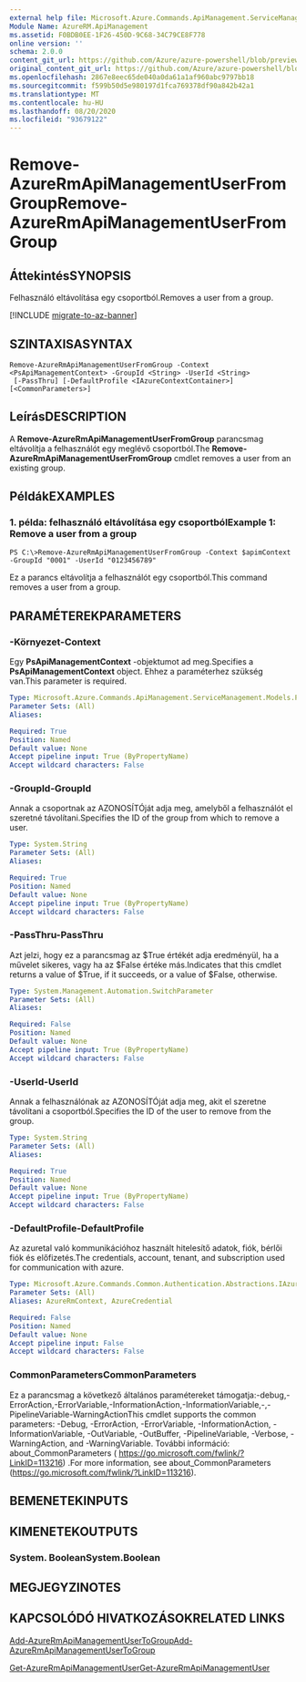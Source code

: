 ```yaml
---
external help file: Microsoft.Azure.Commands.ApiManagement.ServiceManagement.dll-Help.xml
Module Name: AzureRM.ApiManagement
ms.assetid: F0BDB0EE-1F26-450D-9C68-34C79CE8F778
online version: ''
schema: 2.0.0
content_git_url: https://github.com/Azure/azure-powershell/blob/preview/src/ResourceManager/ApiManagement/Commands.ApiManagement/help/Remove-AzureRmApiManagementUserFromGroup.md
original_content_git_url: https://github.com/Azure/azure-powershell/blob/preview/src/ResourceManager/ApiManagement/Commands.ApiManagement/help/Remove-AzureRmApiManagementUserFromGroup.md
ms.openlocfilehash: 2867e8eec65de040a0da61a1af960abc9797bb18
ms.sourcegitcommit: f599b50d5e980197d1fca769378df90a842b42a1
ms.translationtype: MT
ms.contentlocale: hu-HU
ms.lasthandoff: 08/20/2020
ms.locfileid: "93679122"
---
```

# <span data-ttu-id="275ce-101">Remove-AzureRmApiManagementUserFromGroup</span><span class="sxs-lookup"><span data-stu-id="275ce-101">Remove-AzureRmApiManagementUserFromGroup</span></span>

## <span data-ttu-id="275ce-102">Áttekintés</span><span class="sxs-lookup"><span data-stu-id="275ce-102">SYNOPSIS</span></span>
<span data-ttu-id="275ce-103">Felhasználó eltávolítása egy csoportból.</span><span class="sxs-lookup"><span data-stu-id="275ce-103">Removes a user from a group.</span></span>

[!INCLUDE [migrate-to-az-banner](../../includes/migrate-to-az-banner.md)]

## <span data-ttu-id="275ce-104">SZINTAXISA</span><span class="sxs-lookup"><span data-stu-id="275ce-104">SYNTAX</span></span>

```
Remove-AzureRmApiManagementUserFromGroup -Context <PsApiManagementContext> -GroupId <String> -UserId <String>
 [-PassThru] [-DefaultProfile <IAzureContextContainer>] [<CommonParameters>]
```

## <span data-ttu-id="275ce-105">Leírás</span><span class="sxs-lookup"><span data-stu-id="275ce-105">DESCRIPTION</span></span>
<span data-ttu-id="275ce-106">A **Remove-AzureRmApiManagementUserFromGroup** parancsmag eltávolítja a felhasználót egy meglévő csoportból.</span><span class="sxs-lookup"><span data-stu-id="275ce-106">The **Remove-AzureRmApiManagementUserFromGroup** cmdlet removes a user from an existing group.</span></span>

## <span data-ttu-id="275ce-107">Példák</span><span class="sxs-lookup"><span data-stu-id="275ce-107">EXAMPLES</span></span>

### <span data-ttu-id="275ce-108">1. példa: felhasználó eltávolítása egy csoportból</span><span class="sxs-lookup"><span data-stu-id="275ce-108">Example 1: Remove a user from a group</span></span>
```
PS C:\>Remove-AzureRmApiManagementUserFromGroup -Context $apimContext -GroupId "0001" -UserId "0123456789"
```

<span data-ttu-id="275ce-109">Ez a parancs eltávolítja a felhasználót egy csoportból.</span><span class="sxs-lookup"><span data-stu-id="275ce-109">This command removes a user from a group.</span></span>

## <span data-ttu-id="275ce-110">PARAMÉTEREK</span><span class="sxs-lookup"><span data-stu-id="275ce-110">PARAMETERS</span></span>

### <span data-ttu-id="275ce-111">-Környezet</span><span class="sxs-lookup"><span data-stu-id="275ce-111">-Context</span></span>
<span data-ttu-id="275ce-112">Egy **PsApiManagementContext** -objektumot ad meg.</span><span class="sxs-lookup"><span data-stu-id="275ce-112">Specifies a **PsApiManagementContext** object.</span></span>
<span data-ttu-id="275ce-113">Ehhez a paraméterhez szükség van.</span><span class="sxs-lookup"><span data-stu-id="275ce-113">This parameter is required.</span></span>

```yaml
Type: Microsoft.Azure.Commands.ApiManagement.ServiceManagement.Models.PsApiManagementContext
Parameter Sets: (All)
Aliases: 

Required: True
Position: Named
Default value: None
Accept pipeline input: True (ByPropertyName)
Accept wildcard characters: False
```

### <span data-ttu-id="275ce-114">-GroupId</span><span class="sxs-lookup"><span data-stu-id="275ce-114">-GroupId</span></span>
<span data-ttu-id="275ce-115">Annak a csoportnak az AZONOSÍTÓját adja meg, amelyből a felhasználót el szeretné távolítani.</span><span class="sxs-lookup"><span data-stu-id="275ce-115">Specifies the ID of the group from which to remove a user.</span></span>

```yaml
Type: System.String
Parameter Sets: (All)
Aliases: 

Required: True
Position: Named
Default value: None
Accept pipeline input: True (ByPropertyName)
Accept wildcard characters: False
```

### <span data-ttu-id="275ce-116">-PassThru</span><span class="sxs-lookup"><span data-stu-id="275ce-116">-PassThru</span></span>
<span data-ttu-id="275ce-117">Azt jelzi, hogy ez a parancsmag az $True értékét adja eredményül, ha a művelet sikeres, vagy ha az $False értéke más.</span><span class="sxs-lookup"><span data-stu-id="275ce-117">Indicates that this cmdlet returns a value of $True, if it succeeds, or a value of $False, otherwise.</span></span>

```yaml
Type: System.Management.Automation.SwitchParameter
Parameter Sets: (All)
Aliases: 

Required: False
Position: Named
Default value: None
Accept pipeline input: True (ByPropertyName)
Accept wildcard characters: False
```

### <span data-ttu-id="275ce-118">-UserId</span><span class="sxs-lookup"><span data-stu-id="275ce-118">-UserId</span></span>
<span data-ttu-id="275ce-119">Annak a felhasználónak az AZONOSÍTÓját adja meg, akit el szeretne távolítani a csoportból.</span><span class="sxs-lookup"><span data-stu-id="275ce-119">Specifies the ID of the user to remove from the group.</span></span>

```yaml
Type: System.String
Parameter Sets: (All)
Aliases: 

Required: True
Position: Named
Default value: None
Accept pipeline input: True (ByPropertyName)
Accept wildcard characters: False
```

### <span data-ttu-id="275ce-120">-DefaultProfile</span><span class="sxs-lookup"><span data-stu-id="275ce-120">-DefaultProfile</span></span>
<span data-ttu-id="275ce-121">Az azuretal való kommunikációhoz használt hitelesítő adatok, fiók, bérlői fiók és előfizetés.</span><span class="sxs-lookup"><span data-stu-id="275ce-121">The credentials, account, tenant, and subscription used for communication with azure.</span></span>

```yaml
Type: Microsoft.Azure.Commands.Common.Authentication.Abstractions.IAzureContextContainer
Parameter Sets: (All)
Aliases: AzureRmContext, AzureCredential

Required: False
Position: Named
Default value: None
Accept pipeline input: False
Accept wildcard characters: False
```

### <span data-ttu-id="275ce-122">CommonParameters</span><span class="sxs-lookup"><span data-stu-id="275ce-122">CommonParameters</span></span>
<span data-ttu-id="275ce-123">Ez a parancsmag a következő általános paramétereket támogatja:-debug,-ErrorAction,-ErrorVariable,-InformationAction,-InformationVariable,-,-PipelineVariable-WarningAction</span><span class="sxs-lookup"><span data-stu-id="275ce-123">This cmdlet supports the common parameters: -Debug, -ErrorAction, -ErrorVariable, -InformationAction, -InformationVariable, -OutVariable, -OutBuffer, -PipelineVariable, -Verbose, -WarningAction, and -WarningVariable.</span></span> <span data-ttu-id="275ce-124">További információ: about_CommonParameters ( https://go.microsoft.com/fwlink/?LinkID=113216) .</span><span class="sxs-lookup"><span data-stu-id="275ce-124">For more information, see about_CommonParameters (https://go.microsoft.com/fwlink/?LinkID=113216).</span></span>

## <span data-ttu-id="275ce-125">BEMENETEK</span><span class="sxs-lookup"><span data-stu-id="275ce-125">INPUTS</span></span>

## <span data-ttu-id="275ce-126">KIMENETEK</span><span class="sxs-lookup"><span data-stu-id="275ce-126">OUTPUTS</span></span>

### <span data-ttu-id="275ce-127">System. Boolean</span><span class="sxs-lookup"><span data-stu-id="275ce-127">System.Boolean</span></span>

## <span data-ttu-id="275ce-128">MEGJEGYZI</span><span class="sxs-lookup"><span data-stu-id="275ce-128">NOTES</span></span>

## <span data-ttu-id="275ce-129">KAPCSOLÓDÓ HIVATKOZÁSOK</span><span class="sxs-lookup"><span data-stu-id="275ce-129">RELATED LINKS</span></span>

[<span data-ttu-id="275ce-130">Add-AzureRmApiManagementUserToGroup</span><span class="sxs-lookup"><span data-stu-id="275ce-130">Add-AzureRmApiManagementUserToGroup</span></span>](./Add-AzureRmApiManagementUserToGroup.md)

[<span data-ttu-id="275ce-131">Get-AzureRmApiManagementUser</span><span class="sxs-lookup"><span data-stu-id="275ce-131">Get-AzureRmApiManagementUser</span></span>](./Get-AzureRmApiManagementUser.md)


